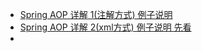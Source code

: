 


* [Spring AOP 详解 1(注解方式)  例子说明](https://juejin.im/post/5d390f705188252c784a4f74)
* [Spring AOP 详解 2(xml方式)  例子说明 先看](https://www.cnblogs.com/hongwz/p/5764917.html)
* []()
